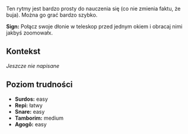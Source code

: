 Ten rytmy jest bardzo prosty do nauczenia się (co nie zmienia faktu, że buja).
Można go grać bardzo szybko.

**Sign:** Połącz swoje dłonie w teleskop przed jednym okiem i obracaj nimi
jakbyś zoomowałx.

## Kontekst

*Jeszcze nie napisane*

## Poziom trudności

* **Surdos:** easy
* **Repi:** łatwy
* **Snare:** easy
* **Tamborim:** medium
* **Agogô:** easy
